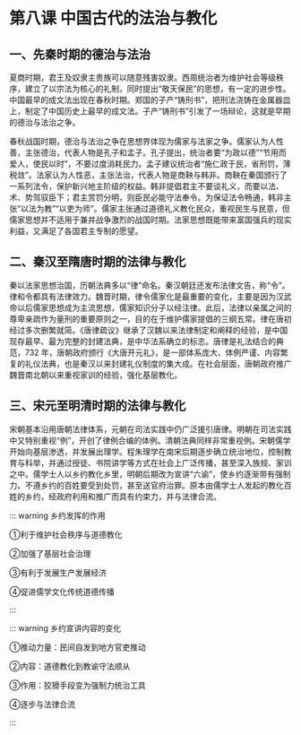# 第八课 中国古代的法治与教化

## 一、先秦时期的德治与法治

夏商时期，君王及奴隶主贵族可以随意残害奴隶。西周统治者为维护社会等级秩序，建立了以宗法为核心的礼制，同时提出“敬天保民”的思想，有一定的进步性。中国最早的成文法出现在春秋时期。郑国的子产“铸刑书”，把刑法浇铸在金属器皿上，制定了中国历史上最早的成文法。子产“铸刑书”引发了一场辩论，这就是早期的德治与法治之争。

春秋战国时期，德治与法治之争在思想界体现为儒家与法家之争。儒家认为人性善，主张德治，代表人物是孔子和孟子。孔子提出，统治者要“为政以德”“节用而爱人，使民以时”，不要过度消耗民力。孟子建议统治者“施仁政于民，省刑罚，薄税敛”。法家认为人性恶，主张法治，代表人物是商鞅与韩非。商鞅在秦国颁行了一系列法令，保护新兴地主阶级的权益。韩非提倡君主不要谈礼义，而要以法、术、势驾驭臣下；君主赏罚分明，则臣民必能守法奉令。为保证法令畅通，韩非主张“以法为教”“以吏为师”。儒家主张通过道德礼义教化民众，重视民生与民意，但儒家思想并不适用于兼并战争激烈的战国时期。法家思想既能带来富国强兵的现实利益，又满足了各国君主专制的愿望。

## 二、秦汉至隋唐时期的法律与教化

秦以法家思想治国，历朝法典多以“律”命名。秦汉朝廷还发布法律文告，称“令”。律和令都具有法律效力。魏晋时期，律令儒家化是最重要的变化，主要是因为汉武帝以后儒家思想成为主流思想，儒家知识分子以经注律。此后，法律以亲属之间的尊卑亲疏作为量刑的重要原则之一，目的在于维护儒家提倡的三纲五常。律在唐初经过多次删繁就简。《唐律疏议》继承了汉魏以来法律制定和阐释的经验，是中国现存最早、最为完整的封建法典，是中华法系确立的标志。唐律是礼法结合的典范，732 年，唐朝政府颁行《大唐开元礼》，是一部体系庞大、体例严谨、内容繁复的礼仪法典，也是秦汉以来封建礼仪制度的集大成。在社会层面，唐朝政府推广魏晋南北朝以来重视家训的经验，强化基层教化。

## 三、宋元至明清时期的法律与教化

宋朝基本沿用唐朝法律体系，元朝在司法实践中仍广泛援引唐律。明朝在司法实践中又特别重视“例”，开创了律例合编的体例。清朝法典同样非常重视例。宋朝儒学开始向基层渗透，并发展出理学。程朱理学在南宋后期逐步确立统治地位，控制教育与科举，并通过授徒、书院讲学等方式在社会上广泛传播，甚至深入族规、家训之中。儒学士人以乡约教化乡里，明朝后期改为宣讲“六谕”，使乡约逐渐带有强制力。不遵乡约的百姓要受到处罚，甚至送官府治罪。原本由儒学士人发起的教化百姓的乡约，经政府利用和推广而具有约束力，并与法律合流。

::: warning 乡约发挥的作用

①利于维护社会秩序与道德教化

②加强了基层社会治理

③有利于发展生产发展经济

④促进儒学文化传统道德传播

:::

::: warning 乡约宣讲内容的变化

①推动力量：民间自发到地方官吏推动

②内容：道德教化到教谕守法顺从

③作用：狡猾手段变为强制力统治工具

④逐步与法律合流

:::